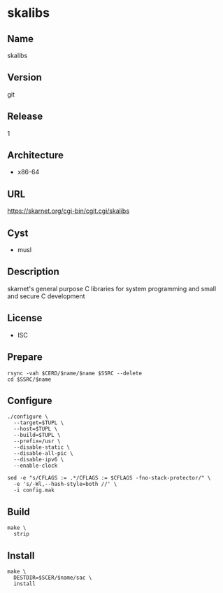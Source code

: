 # skalibs

## Name
skalibs

## Version
git

## Release
1

## Architecture
* x86-64

## URL
https://skarnet.org/cgi-bin/cgit.cgi/skalibs

## Cyst
* musl

## Description
skarnet's general purpose C libraries for system programming and small and
secure C development

## License
* ISC

## Prepare
```shell
rsync -vah $CERD/$name/$name $SSRC --delete
cd $SSRC/$name
```

## Configure
```shell
./configure \
  --target=$TUPL \
  --host=$TUPL \
  --build=$TUPL \
  --prefix=/usr \
  --disable-static \
  --disable-all-pic \
  --disable-ipv6 \
  --enable-clock
```

```shell
sed -e "s/CFLAGS := .*/CFLAGS := $CFLAGS -fno-stack-protector/" \
  -e 's/-Wl,--hash-style=both //' \
  -i config.mak
```

## Build
```shell
make \
  strip
```

## Install
```shell
make \
  DESTDIR=$SCER/$name/sac \
  install
```
